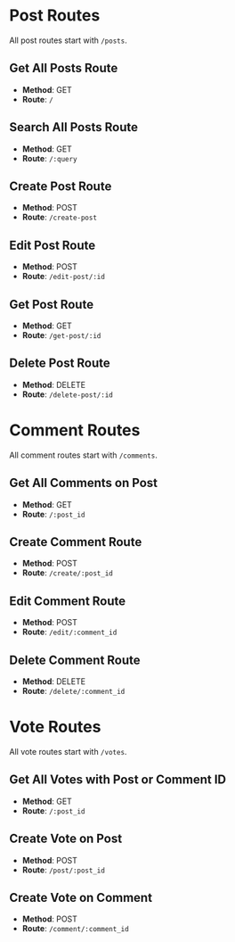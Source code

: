 # Post Routes

All post routes start with `/posts`.

## Get All Posts Route

- **Method**: GET
- **Route**: `/`

## Search All Posts Route

- **Method**: GET
- **Route**: `/:query`

## Create Post Route

- **Method**: POST
- **Route**: `/create-post`

## Edit Post Route

- **Method**: POST
- **Route**: `/edit-post/:id`

## Get Post Route

- **Method**: GET
- **Route**: `/get-post/:id`


## Delete Post Route

- **Method**: DELETE
- **Route**: `/delete-post/:id`

# Comment Routes

All comment routes start with `/comments`.

## Get All Comments on Post

- **Method**: GET
- **Route**: `/:post_id`

## Create Comment Route

- **Method**: POST
- **Route**: `/create/:post_id`

## Edit Comment Route

- **Method**: POST
- **Route**: `/edit/:comment_id`

## Delete Comment Route

- **Method**: DELETE
- **Route**: `/delete/:comment_id`

# Vote Routes

All vote routes start with `/votes`.

## Get All Votes with Post or Comment ID

- **Method**: GET
- **Route**: `/:post_id`

## Create Vote on Post

- **Method**: POST
- **Route**: `/post/:post_id`

## Create Vote on Comment

- **Method**: POST
- **Route**: `/comment/:comment_id`

